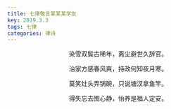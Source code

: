 ```yaml
---
title: 七律敬言某某某学友
key: 2019.3.3
tags: 七律
categories: 律诗
---
```


<p align="center">染雪双鬓古稀年，离尘避世久辞官。
</p>
<p align="center">治家方感春风爽，持政何知夜月寒。
</p>
<p align="center">莫笑灶头弄锅碗，只说塘汊拿鱼竿。
</p>
<p align="center">得失忘去图心静，怡养是福人定安。
</p>
<p align="center"></br>
</p>
